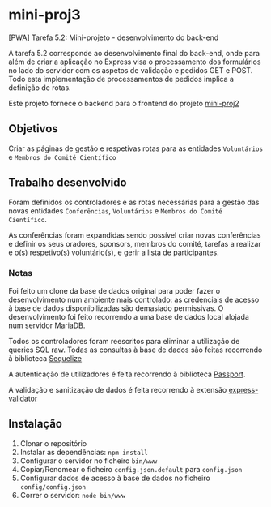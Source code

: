 # mini-proj3
[PWA] Tarefa 5.2: Mini-projeto - desenvolvimento do back-end

A tarefa 5.2 corresponde ao desenvolvimento final do back-end, onde para além de criar a aplicação no Express visa o processamento dos formulários no lado do servidor com os aspetos de validação e pedidos GET e POST. Todo esta implementação de processamentos de pedidos implica a definição de rotas. 

Este projeto fornece o backend para o frontend do projeto [mini-proj2](https://github.com/ejgr-mtsiw/mini-proj2)

## Objetivos

Criar as páginas de gestão e respetivas rotas para as entidades `Voluntários` e `Membros do Comité Científico`

## Trabalho desenvolvido

Foram definidos os controladores e as rotas necessárias para a gestão das novas entidades `Conferências`, `Voluntários` e `Membros do Comité Científico`.

As conferências foram expandidas sendo possível criar novas conferências e definir os seus oradores, sponsors, membros do comité, tarefas a realizar e o(s) respetivo(s) voluntário(s), e gerir a lista de participantes.

### Notas

Foi feito um clone da base de dados original para poder fazer o desenvolvimento num ambiente mais controlado: as credenciais de acesso à base de dados disponibilizadas são demasiado permissivas. O desenvolvimento foi feito recorrendo a uma base de dados local alojada num servidor MariaDB.

Todos os controladores foram reescritos para eliminar a utilização de queries SQL raw.
Todas as consultas à base de dados são feitas recorrendo à biblioteca [Sequelize](https://sequelize.org/)

A autenticação de utilizadores é feita recorrendo à biblioteca [Passport](http://www.passportjs.org/).

A validação e sanitização de dados é feita recorrendo à extensão [express-validator](https://express-validator.github.io/docs/)

## Instalação

1. Clonar o repositório
2. Instalar as dependências: `npm install`
3. Configurar o servidor no ficheiro `bin/www`
4. Copiar/Renomear o ficheiro `config.json.default` para `config.json`
5. Configurar dados de acesso à base de dados no ficheiro `config/config.json`
6. Correr o servidor: `node bin/www`
